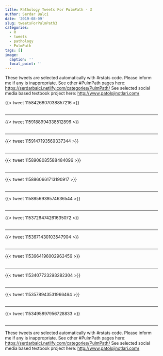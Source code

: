 ```yaml
---
title: Pathology Tweets For PulmPath - 3
author: Serdar Balci
date: '2019-08-09'
slug: tweetsForPulmPath3
categories:
  - R
  - tweets
  - pathology
  - PulmPath
tags: []
image:
  caption: ''
  focal_point: ''
---
```



These tweets are selected automatically with #rstats code. Please inform me if any is inappropriate.
See other #PulmPath pages here: https://serdarbalci.netlify.com/categories/PulmPath/ 
See selected social media based textbook project here: http://www.patolojinotlari.com/

{{< tweet 1158426807038857216 >}}
<br>
<br>
<hr>
{{< tweet 1159188994338512896 >}}
<br>
<br>
<hr>
{{< tweet 1159147193569337344 >}}
<br>
<br>
<hr>
{{< tweet 1158908085588484096 >}}
<br>
<br>
<hr>
{{< tweet 1158860661713190917 >}}
<br>
<br>
<hr>
{{< tweet 1158856939574636544 >}}
<br>
<br>
<hr>
{{< tweet 1153726474261635072 >}}
<br>
<br>
<hr>
{{< tweet 1153671430103547904 >}}
<br>
<br>
<hr>
{{< tweet 1153664196002963456 >}}
<br>
<br>
<hr>
{{< tweet 1153407723293282304 >}}
<br>
<br>
<hr>
{{< tweet 1153578943531966464 >}}
<br>
<br>
<hr>
{{< tweet 1153495897956728833 >}}
<br>
<br>
<hr>


These tweets are selected automatically with #rstats code. Please inform me if any is inappropriate.
See other #PulmPath pages here: https://serdarbalci.netlify.com/categories/PulmPath/ 
See selected social media based textbook project here: http://www.patolojinotlari.com/
